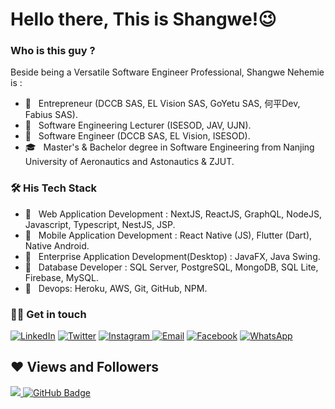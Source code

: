 # Hello there, This is Shangwe!😉  

<h3> Who is this guy ? </h3>

Beside being a Versatile Software Engineer Professional, Shangwe Nehemie is : 
<br/>

- 🤔 &nbsp; Entrepreneur (DCCB SAS, EL Vision SAS, GoYetu SAS, 何平Dev, Fabius SAS).
- 🤔 &nbsp; Software Engineering Lecturer (ISESOD, JAV, UJN).
- 🤔 &nbsp; Software Engineer (DCCB SAS, EL Vision, ISESOD).
- 🎓 &nbsp; Master's & Bachelor degree in Software Engineering from Nanjing University of Aeronautics and Astonautics & ZJUT.

<h3>🛠 His Tech Stack </h3>

- 💼 &nbsp; Web Application Development : NextJS, ReactJS, GraphQL, NodeJS, Javascript, Typescript, NestJS, JSP.
- 💼 &nbsp; Mobile Application Development : React Native (JS), Flutter (Dart), Native Android.
- 💼 &nbsp; Enterprise Application Development(Desktop) : JavaFX, Java Swing.
- 💼 &nbsp; Database Developer : SQL Server, PostgreSQL, MongoDB, SQL Lite, Firebase, MySQL.
- 💼 &nbsp; Devops: Heroku, AWS, Git, GitHub, NPM.

<h3> 🤝🏻 Get in touch </h3>

<p align="left">
<a href="https://www.linkedin.com/in/shangwe-nehemie/"><img alt="LinkedIn" src="https://img.shields.io/badge/LinkedIn-shangwe-nehemie-blue?style=flat-square&logo=linkedin"></a>
<a href="https://twitter.com/shangwe_nems"><img alt="Twitter" src="https://img.shields.io/badge/Twitter-@shangwe_nems-blue?style=flat-square&logo=twitter"></a>
<a href="https://www.instagram.com/nehemie_shangwe/"><img alt="Instagram" src="https://img.shields.io/badge/Instagram-nehemie_shangwe-blue?style=flat-square&logo=Instagram"> </a>
<a href="mailto:shangwe.dev@gmail.com"><img alt="Email" src="https://img.shields.io/badge/Email-shangwe.dev@gmail.com-blue?style=flat-square&logo=Gmail"></a>
<a href="https://facebook.com/nehemieshangwe/"><img alt="Facebook" src="https://img.shields.io/badge/Facebook-nehemieshangwe-blue?style=flat-square&logo=facebook"></a>
<a href="https://wa.me/243898103516/"><img alt="WhatsApp" src="https://img.shields.io/badge/WhatsApp-Shangwe-lime?style=flat-square&logo=WhatsApp"> </a>

## ❤ Views and Followers
<a href="https://github.com/shangwe-nems/github-profile-views-counter">
    <img src="https://komarev.com/ghpvc/?username=shangwe-nems">
</a>
<a href="https://github.com/shangwe-nems?tab=followers"><img src="https://img.shields.io/github/followers/shangwe-nems?label=Followers&style=social" alt="GitHub Badge"></a>

